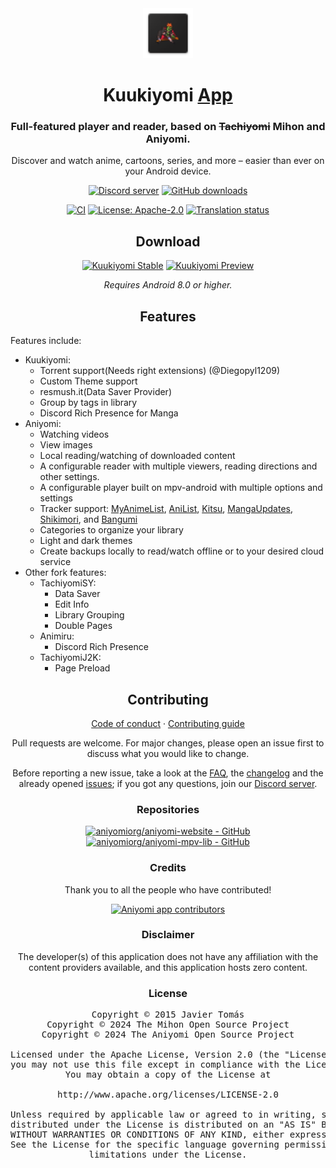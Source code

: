 <div align="center">

<a href="https://aniyomi.org">
    <img src="./.github/assets/logo.png" alt="Kuukiyomi logo" title="Kuukiyomi logo" width="80"/>
</a>

# Kuukiyomi [App](#)

### Full-featured player and reader, based on ~~Tachiyomi~~ Mihon and Aniyomi.
Discover and watch anime, cartoons, series, and more – easier than ever on your Android device.

[![Discord server](https://img.shields.io/discord/1133390318323126402.svg?label=&labelColor=6A7EC2&color=7389D8&logo=discord&logoColor=FFFFFF)](https://discord.gg/s82Vu589Ya)
[![GitHub downloads](https://img.shields.io/github/downloads/LuftVerbot/kuukiyomi/total?label=downloads&labelColor=27303D&color=0D1117&logo=github&logoColor=FFFFFF&style=flat)](https://github.com/LuftVerbot/kuukiyomi/releases)

[![CI](https://img.shields.io/github/actions/workflow/status/LuftVerbot/kuukiyomi/build_push.yml?labelColor=27303D)](https://github.com/LuftVerbot/kuukiyomi/actions/workflows/build_push.yml)
[![License: Apache-2.0](https://img.shields.io/github/license/aniyomiorg/aniyomi?labelColor=27303D&color=818cf8)](/LICENSE)
[![Translation status](https://img.shields.io/weblate/progress/aniyomi?labelColor=27303D&color=946300)](https://hosted.weblate.org/engage/aniyomi/)

## Download

[![Kuukiyomi Stable](https://img.shields.io/github/release/LuftVerbot/kuukiyomi.svg?maxAge=3600&label=Stable&labelColor=06599d&color=043b69)](https://github.com/LuftVerbot/kuukiyomi/releases)
[![Kuukiyomi Preview](https://img.shields.io/github/v/release/LuftVerbot/kuukiyomi-preview.svg?maxAge=3600&label=Beta&labelColor=2c2c47&color=1c1c39)](https://github.com/LuftVerbot/kuukiyomi-preview/releases)

*Requires Android 8.0 or higher.*

## Features

<div align="left">

Features include:
* Kuukiyomi:
    * Torrent support(Needs right extensions) (@Diegopyl1209)
    * Custom Theme support
    * resmush.it(Data Saver Provider)
    * Group by tags in library
    * Discord Rich Presence for Manga
* Aniyomi:
    * Watching videos
    * View images
    * Local reading/watching of downloaded content
    * A configurable reader with multiple viewers, reading directions and other settings.
    * A configurable player built on mpv-android with multiple options and settings
    * Tracker support: [MyAnimeList](https://myanimelist.net/), [AniList](https://anilist.co/), [Kitsu](https://kitsu.io/), [MangaUpdates](https://mangaupdates.com), [Shikimori](https://shikimori.one), and [Bangumi](https://bgm.tv/)
    * Categories to organize your library
    * Light and dark themes
    * Create backups locally to read/watch offline or to your desired cloud service
* Other fork features:
    * TachiyomiSY:
        * Data Saver
        * Edit Info
        * Library Grouping
        * Double Pages
    * Animiru:
        * Discord Rich Presence
    * TachiyomiJ2K:
        * Page Preload

</div>

## Contributing

[Code of conduct](./CODE_OF_CONDUCT.md) · [Contributing guide](./CONTRIBUTING.md)

Pull requests are welcome. For major changes, please open an issue first to discuss what you would like to change.

Before reporting a new issue, take a look at the [FAQ](https://aniyomi.org/docs/faq/general), the [changelog](https://aniyomi.org/changelogs/) and the already opened [issues](https://github.com/aniyomiorg/aniyomi/issues); if you got any questions, join our [Discord server](https://discord.gg/F32UjdJZrR).

### Repositories

[![aniyomiorg/aniyomi-website - GitHub](https://github-readme-stats.vercel.app/api/pin/?username=aniyomiorg&repo=aniyomi-website&bg_color=161B22&text_color=c9d1d9&title_color=818cf8&icon_color=818cf8&border_radius=8&hide_border=true&description_lines_count=2)](https://github.com/aniyomiorg/aniyomi-website/)
[![aniyomiorg/aniyomi-mpv-lib - GitHub](https://github-readme-stats.vercel.app/api/pin/?username=aniyomiorg&repo=aniyomi-mpv-lib&bg_color=161B22&text_color=c9d1d9&title_color=818cf8&icon_color=818cf8&border_radius=8&hide_border=true&description_lines_count=2)](https://github.com/aniyomiorg/aniyomi-mpv-lib/)

### Credits

Thank you to all the people who have contributed!

<a href="https://github.com/aniyomiorg/aniyomi/graphs/contributors">
    <img src="https://contrib.rocks/image?repo=aniyomiorg/aniyomi" alt="Aniyomi app contributors" title="Aniyomi app contributors" width="800"/>
</a>

### Disclaimer

The developer(s) of this application does not have any affiliation with the content providers available, and this application hosts zero content.

### License

<pre>
Copyright © 2015 Javier Tomás
Copyright © 2024 The Mihon Open Source Project
Copyright © 2024 The Aniyomi Open Source Project

Licensed under the Apache License, Version 2.0 (the "License");
you may not use this file except in compliance with the License.
You may obtain a copy of the License at

http://www.apache.org/licenses/LICENSE-2.0

Unless required by applicable law or agreed to in writing, software
distributed under the License is distributed on an "AS IS" BASIS,
WITHOUT WARRANTIES OR CONDITIONS OF ANY KIND, either express or implied.
See the License for the specific language governing permissions and
limitations under the License.
</pre>

</div>